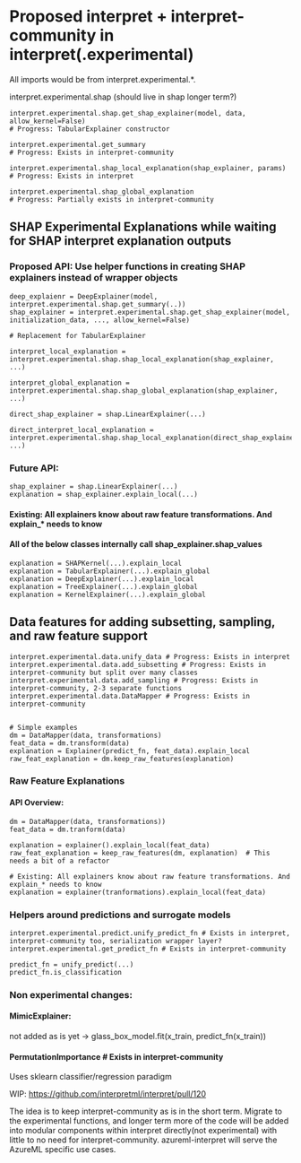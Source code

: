 # Proposed interpret + interpret-community in interpret(.experimental)

All imports would be from interpret.experimental.*.

interpret.experimental.shap (should live in shap longer term?)

``` code-block:: python
interpret.experimental.shap.get_shap_explainer(model, data, allow_kernel=False)
# Progress: TabularExplainer constructor

interpret.experimental.get_summary
# Progress: Exists in interpret-community

interpret.experimental.shap_local_explanation(shap_explainer, params)
# Progress: Exists in interpret

interpret.experimental.shap_global_explanation
# Progress: Partially exists in interpret-community
```

## SHAP Experimental Explanations while waiting for SHAP interpret explanation outputs

###  Proposed API: Use helper functions in creating SHAP explainers instead of wrapper objects

``` code-block:: python
deep_explaienr = DeepExplainer(model, interpret.experimental.shap.get_summary(..))
shap_explainer = interpret.experimental.shap.get_shap_explainer(model, initialization_data, ..., allow_kernel=False)

# Replacement for TabularExplainer

interpret_local_explanation = interpret.experimental.shap.shap_local_explanation(shap_explainer, ...)

interpret_global_explanation = interpret.experimental.shap.shap_global_explanation(shap_explainer, ...)

direct_shap_explainer = shap.LinearExplainer(...)

direct_interpret_local_explanation = interpret.experimental.shap.shap_local_explanation(direct_shap_explainer, ...)
```


### Future API:
``` code-block:: python
shap_explainer = shap.LinearExplainer(...)
explanation = shap_explainer.explain_local(...)
```


#### Existing: All explainers know about raw feature transformations. And explain_* needs to know
#### All of the below classes internally call shap_explainer.shap_values
``` code-block:: python
explanation = SHAPKernel(...).explain_local
explanation = TabularExplainer(...).explain_global
explanation = DeepExplainer(...).explain_local
explanation = TreeExplainer(...).explain_global
explanation = KernelExplainer(...).explain_global
```


## Data features for adding subsetting, sampling, and raw feature support

``` code-block:: python
interpret.experimental.data.unify_data # Progress: Exists in interpret
interpret.experimental.data.add_subsetting # Progress: Exists in interpret-community but split over many classes
interpret.experimental.data.add_sampling # Progress: Exists in interpret-community, 2-3 separate functions
interpret.experimental.data.DataMapper # Progress: Exists in interpret-community


# Simple examples
dm = DataMapper(data, transformations)
feat_data = dm.transform(data)
explanation = Explainer(predict_fn, feat_data).explain_local
raw_feat_explanation = dm.keep_raw_features(explanation)
```


### Raw Feature Explanations

#### API Overview:
``` code-block:: python
dm = DataMapper(data, transformations))
feat_data = dm.tranform(data)

explanation = explainer().explain_local(feat_data)
raw_feat_explanation = keep_raw_features(dm, explanation)  # This needs a bit of a refactor

# Existing: All explainers know about raw feature transformations. And explain_* needs to know
explanation = explainer(tranformations).explain_local(feat_data)
```



### Helpers around predictions and surrogate models
``` code-block::python
interpret.experimental.predict.unify_predict_fn # Exists in interpret, interpret-community too, serialization wrapper layer?
interpret.experimental.get_predict_fn # Exists in interpret-community

predict_fn = unify_predict(...)
predict_fn.is_classification
```

### Non experimental changes:
#### MimicExplainer:
not added as is yet -> glass_box_model.fit(x_train, predict_fn(x_train))

#### PermutationImportance # Exists in interpret-community
Uses sklearn classifier/regression paradigm

WIP: https://github.com/interpretml/interpret/pull/120

The idea is to keep interpret-community as is in the short term. Migrate to the experimental functions, and longer term more of the code will be added into modular components within interpret directly(not experimental) with little to no need for interpret-community. azureml-interpret will serve the AzureML specific use cases.
